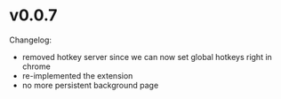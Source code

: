 # v0.0.7
Changelog:
* removed hotkey server since we can now set global hotkeys right in chrome
* re-implemented the extension
* no more persistent background page
